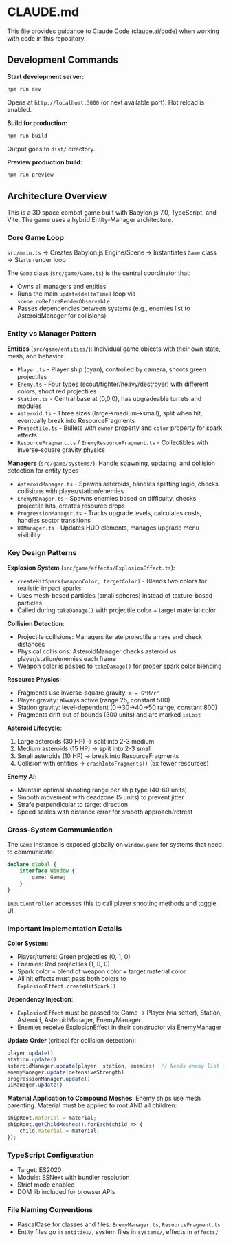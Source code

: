# CLAUDE.md

This file provides guidance to Claude Code (claude.ai/code) when working with code in this repository.

## Development Commands

**Start development server:**
```bash
npm run dev
```
Opens at `http://localhost:3000` (or next available port). Hot reload is enabled.

**Build for production:**
```bash
npm run build
```
Output goes to `dist/` directory.

**Preview production build:**
```bash
npm run preview
```

## Architecture Overview

This is a 3D space combat game built with Babylon.js 7.0, TypeScript, and Vite. The game uses a hybrid Entity-Manager architecture.

### Core Game Loop

`src/main.ts` → Creates Babylon.js Engine/Scene → Instantiates `Game` class → Starts render loop

The `Game` class (`src/game/Game.ts`) is the central coordinator that:
- Owns all managers and entities
- Runs the main `update(deltaTime)` loop via `scene.onBeforeRenderObservable`
- Passes dependencies between systems (e.g., enemies list to AsteroidManager for collisions)

### Entity vs Manager Pattern

**Entities** (`src/game/entities/`): Individual game objects with their own state, mesh, and behavior
- `Player.ts` - Player ship (cyan), controlled by camera, shoots green projectiles
- `Enemy.ts` - Four types (scout/fighter/heavy/destroyer) with different colors, shoot red projectiles
- `Station.ts` - Central base at (0,0,0), has upgradeable turrets and modules
- `Asteroid.ts` - Three sizes (large→medium→small), split when hit, eventually break into ResourceFragments
- `Projectile.ts` - Bullets with `owner` property and `color` property for spark effects
- `ResourceFragment.ts` / `EnemyResourceFragment.ts` - Collectibles with inverse-square gravity physics

**Managers** (`src/game/systems/`): Handle spawning, updating, and collision detection for entity types
- `AsteroidManager.ts` - Spawns asteroids, handles splitting logic, checks collisions with player/station/enemies
- `EnemyManager.ts` - Spawns enemies based on difficulty, checks projectile hits, creates resource drops
- `ProgressionManager.ts` - Tracks upgrade levels, calculates costs, handles sector transitions
- `UIManager.ts` - Updates HUD elements, manages upgrade menu visibility

### Key Design Patterns

**Explosion System** (`src/game/effects/ExplosionEffect.ts`):
- `createHitSpark(weaponColor, targetColor)` - Blends two colors for realistic impact sparks
- Uses mesh-based particles (small spheres) instead of texture-based particles
- Called during `takeDamage()` with projectile color + target material color

**Collision Detection**:
- Projectile collisions: Managers iterate projectile arrays and check distances
- Physical collisions: AsteroidManager checks asteroid vs player/station/enemies each frame
- Weapon color is passed to `takeDamage()` for proper spark color blending

**Resource Physics**:
- Fragments use inverse-square gravity: `a = G*M/r²`
- Player gravity: always active (range 25, constant 500)
- Station gravity: level-dependent (0→30→40→50 range, constant 800)
- Fragments drift out of bounds (300 units) and are marked `isLost`

**Asteroid Lifecycle**:
1. Large asteroids (30 HP) → split into 2-3 medium
2. Medium asteroids (15 HP) → split into 2-3 small
3. Small asteroids (10 HP) → break into ResourceFragments
4. Collision with entities → `crashIntoFragments()` (5x fewer resources)

**Enemy AI**:
- Maintain optimal shooting range per ship type (40-60 units)
- Smooth movement with deadzone (5 units) to prevent jitter
- Strafe perpendicular to target direction
- Speed scales with distance error for smooth approach/retreat

### Cross-System Communication

The `Game` instance is exposed globally on `window.game` for systems that need to communicate:
```typescript
declare global {
    interface Window {
        game: Game;
    }
}
```

`InputController` accesses this to call player shooting methods and toggle UI.

### Important Implementation Details

**Color System**:
- Player/turrets: Green projectiles (0, 1, 0)
- Enemies: Red projectiles (1, 0, 0)
- Spark color = blend of weapon color + target material color
- All hit effects must pass both colors to `ExplosionEffect.createHitSpark()`

**Dependency Injection**:
- `ExplosionEffect` must be passed to: Game → Player (via setter), Station, Asteroid, AsteroidManager, EnemyManager
- Enemies receive ExplosionEffect in their constructor via EnemyManager

**Update Order** (critical for collision detection):
```typescript
player.update()
station.update()
asteroidManager.update(player, station, enemies)  // Needs enemy list for collisions
enemyManager.update(defensiveStrength)
progressionManager.update()
uiManager.update()
```

**Material Application to Compound Meshes**:
Enemy ships use mesh parenting. Material must be applied to root AND all children:
```typescript
shipRoot.material = material;
shipRoot.getChildMeshes().forEach(child => {
    child.material = material;
});
```

### TypeScript Configuration

- Target: ES2020
- Module: ESNext with bundler resolution
- Strict mode enabled
- DOM lib included for browser APIs

### File Naming Conventions

- PascalCase for classes and files: `EnemyManager.ts`, `ResourceFragment.ts`
- Entity files go in `entities/`, system files in `systems/`, effects in `effects/`

